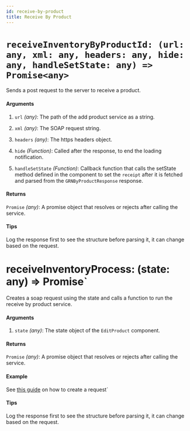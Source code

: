 ```yaml
---
id: receive-by-product
title: Receive By Product
---
```


# `receiveInventoryByProductId: (url: any, xml: any, headers: any, hide: any, handleSetState: any) => Promise<any>`

Sends a post request to the server to receive a product.

#### Arguments

1. `url` _(any)_: The path of the add product service as a string.

2. `xml` _(any)_: The SOAP request string.

3. `headers` _(any)_: The https headers object.

4. `hide` _(Function)_: Called after the response, to end the loading notification.

5. `handleSetState` _(Function)_: Callback function that calls the setState method defined in the component to set the `receipt` after it is fetched and parsed from the `GRNByProductResponse` response.

#### Returns

`Promise` _(any)_: A promise object that resolves or rejects after calling the service.

#### Tips

Log the response first to see the structure before parsing it, it can change based on the request.

# receiveInventoryProcess: (state: any) => Promise<void>`

Creates a soap request using the state and calls a function to run the receive by product service.

#### Arguments

1. `state` _(any)_: The state object of the `EditProduct` component.

#### Returns

`Promise` _(any)_: A promise object that resolves or rejects after calling the service.

#### Example

See [this guide](../guides/adding-processes) on how to create a request`

#### Tips

Log the response first to see the structure before parsing it, it can change based on the request.
